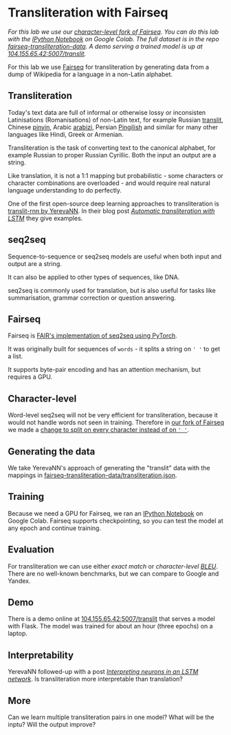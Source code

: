 # Transliteration with Fairseq

*For this lab we use our [character-level fork of Fairseq](https://github.com/deeplanguageclass/fairseq-transliteration).  You can do this lab with the [IPython Notebook](https://github.com/deeplanguageclass/fairseq-transliteration.ipynb) on Google Colab.  The full dataset is in the repo [fairseq-transliteration-data](https://github.com/deeplanguageclass/fairseq-transliteration-data).  A demo serving a trained model is up at [104.155.65.42:5007/translit](http://104.155.65.42:5007/translit).*

For this lab we use [Fairseq](https://facebook.ai/developers/tools/fairseq) for transliteration by generating data from a dump of Wikipedia for a language in a non-Latin alphabet.

## Transliteration

Today's text data are full of informal or otherwise lossy or inconsisten Latinisations (Romanisations) of non-Latin text, for example Russian [translit](https://en.wikipedia.org/wiki/Informal_romanizations_of_Cyrillic#Translit), Chinese [pinyin](https://en.wikipedia.org/wiki/Pinyin), Arabic [arabizi](https://en.wikipedia.org/wiki/Arabic_chat_alphabet), Persian [Pingilish](https://en.wikipedia.org/wiki/Romanization_of_Persian#ASCII_Internet_romanizations) and similar for many other languages like Hindi, Greek or Armenian.

Transliteration is the task of converting text to the canonical alphabet, for example Russian to proper Russian Cyrillic.  Both the input an output are a string.

Like translation, it is not a 1:1 mapping but probabilistic - some characters or character combinations are overloaded - and would require real natural language understanding to do perfectly.

One of the first open-source deep learning approaches to transliteration is [translit-rnn by YerevaNN](https://github.com/YerevaNN/translit-rnn/).  In their blog post [*Automatic transliteration with LSTM*](http://yerevann.github.io/2016/09/09/automatic-transliteration-with-lstm/) they give examples.


## seq2seq

Sequence-to-sequence or seq2seq models are useful when both input and output are a string.

It can also be applied to other types of sequences, like DNA.

seq2seq is commonly used for translation, but is also useful for tasks like summarisation, grammar correction or question answering.


## Fairseq

Fairseq is [FAIR's implementation of seq2seq using PyTorch](https://github.com/pytorch/fairseq).

It was originally built for sequences of `words` - it splits a string on `' '` to get a list.

It supports byte-pair encoding and has an attention mechanism, but requires a GPU.

## Character-level

Word-level seq2seq will not be very efficient for transliteration, because it would not handle words not seen in training.  Therefore in [our fork of Fairseq](https://github.com/deeplanguageclass/fairseq-transliteration) we made a [change to split on every character instead of on `' '`](https://github.com/deeplanguageclass/fairseq-transliteration/commit/c201085e9c88ccf3706fc9ef06ab131782e3ae53).

## Generating the data

We take YerevaNN's approach of generating the "translit" data with the mappings in [fairseq-transliteration-data/transliteration.json](https://github.com/deeplanguageclass/fairseq-transliteration-data/blob/master/transliteration.json).

## Training

Because we need a GPU for Fairseq, we ran an [IPython Notebook](https://github.com/deeplanguageclass/fairseq-transliteration.ipynb) on Google Colab.  Fairseq supports checkpointing, so you can test the model at any epoch and continue training.

## Evaluation

For transliteration we can use either *exact match* or *character-level [BLEU](https://en.wikipedia.org/wiki/BLEU)*.  There are no well-known benchmarks, but we can compare to Google and Yandex.

## Demo

There is a demo online at [104.155.65.42:5007/translit](http://104.155.65.42:5007/translit) that serves a model with Flask.  The model was trained for about an hour (three epochs) on a laptop.

## Interpretability

YerevaNN followed-up with a post [*Interpreting neurons in an LSTM network*](https://yerevann.github.io/2017/06/27/interpreting-neurons-in-an-LSTM-network/).  Is transliteration more interpretable than translation?

## More

Can we learn multiple transliteration pairs in one model?  What will be the inptu?  Will the output improve?
